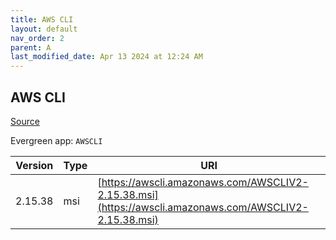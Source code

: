 ```yaml
---
title: AWS CLI
layout: default
nav_order: 2
parent: A
last_modified_date: Apr 13 2024 at 12:24 AM
---
```


## AWS CLI

[Source](https://github.com/aws/aws-cli/)

Evergreen app: `AWSCLI`

| Version | Type | URI                                                                                                    |
| ------- | ---- | ------------------------------------------------------------------------------------------------------ |
| 2.15.38 | msi  | [https://awscli.amazonaws.com/AWSCLIV2-2.15.38.msi](https://awscli.amazonaws.com/AWSCLIV2-2.15.38.msi) |

